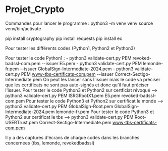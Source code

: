 # Projet_Crypto
Commandes pour lancer le programme :
python3 -m venv venv
source venv/bin/activate

pip install cryptography
pip install requests
pip install ec

Pour tester les différents codes (Python1, Python2 et Python3)

Pour tester le code Python1 : - python3 validate-cert.py PEM revoked-badssl-com.pem --issuer E5.pem
                              - python3 validate-cert.py PEM lemonde-fr.pem --issuer GlobalSign-Intermediate-2024.pem 
                              - python3 validate-cert.py PEM www-tbs-certificats-com.pem --issuer Correct-Sectigo-Intermediate.pem
On peut les lancer sans l'issuer mais le code va préciser que les certificats ne sont pas auto-signés et donc qu'il faut préciser l'issuer.
Pour tester le code Python3 et Python2 sur certficiat révoqué --> python3 validate-cert.py PEM ISRGRootX1.pem E5.pem revoked-badssl-com.pem
Pour tester le code Python3 et Python2 sur certificat le monde --> python3 validate-cert.py PEM GlobalSign-Root.pem GlobalSign-Intermediate-2024.pem lemonde-fr.pem
Pour tester le code Python3 et Python2 sur certificat le tbs --> python3 validate-cert.py PEM Root-USERTrust.pem Correct-Sectigo-Intermediate.pem www-tbs-certificats-com.pem

Il y a des captures d'écrans de chaque codes dans les branches concernées (tbs, lemonde, revokedbadssl)
